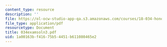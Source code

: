 ```yaml
---
content_type: resource
description: ''
file: https://ol-ocw-studio-app-qa.s3.amazonaws.com/courses/18-034-honors-differential-equations-spring-2004/1a00163bf41675b54451b611080465e2_034examsoln3.pdf
file_type: application/pdf
resourcetype: Document
title: 034examsoln3.pdf
uid: 1a00163b-f416-75b5-4451-b611080465e2
---
```

